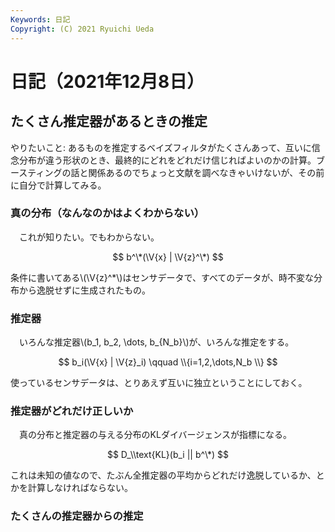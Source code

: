 ```yaml
---
Keywords: 日記
Copyright: (C) 2021 Ryuichi Ueda
---
```


# 日記（2021年12月8日）


## たくさん推定器があるときの推定

やりたいこと: あるものを推定するベイズフィルタがたくさんあって、互いに信念分布が違う形状のとき、最終的にどれをどれだけ信じればよいのかの計算。ブースティングの話と関係あるのでちょっと文献を調べなきゃいけないが、その前に自分で計算してみる。

$$
	\newcommand{\V}[1]{\boldsymbol{#1}}
$$

### 真の分布（なんなのかはよくわからない）

　これが知りたい。でもわからない。

$$
	b^\*(\V{x} | \V{z}^\*)
$$

条件に書いてある\\(\V{z}^\*\\)はセンサデータで、すべてのデータが、時不変な分布から逸脱せずに生成されたもの。

### 推定器

　いろんな推定器\\(b_1, b_2, \dots, b_{N_b}\\)が、いろんな推定をする。

$$
	b_i(\V{x} | \V{z}_i)  \qquad \\{i=1,2,\dots,N_b \\}
$$

使っているセンサデータは、とりあえず互いに独立ということにしておく。

### 推定器がどれだけ正しいか

　真の分布と推定器の与える分布のKLダイバージェンスが指標になる。

$$
	D_\\text{KL}(b_i || b^\*)
$$

これは未知の値なので、たぶん全推定器の平均からどれだけ逸脱しているか、とかを計算しなければならない。

### たくさんの推定器からの推定
